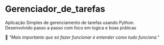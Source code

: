 # Gerenciador_de_tarefas
Aplicação Simples de gerenciamento de tarefas usando Python. Desenvolvido passo a passo com foco em logica e boas práticas

🧠 *"Mais importante que só fazer funcionar é entender como tudo funciona."*
